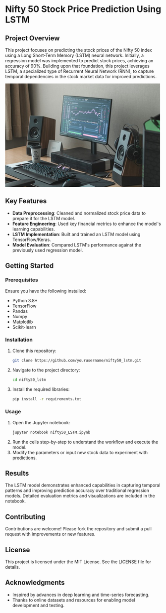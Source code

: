 # Nifty 50 Stock Price Prediction Using LSTM

## Project Overview
This project focuses on predicting the stock prices of the Nifty 50 index using a Long Short-Term Memory (LSTM) neural network. Initially, a regression model was implemented to predict stock prices, achieving an accuracy of 90%. Building upon that foundation, this project leverages LSTM, a specialized type of Recurrent Neural Network (RNN), to capture temporal dependencies in the stock market data for improved predictions.

![Nifty50](/nift50epg.jpg)

## Key Features
- **Data Preprocessing**: Cleaned and normalized stock price data to prepare it for the LSTM model.
- **Feature Engineering**: Used key financial metrics to enhance the model's learning capabilities.
- **LSTM Implementation**: Built and trained an LSTM model using TensorFlow/Keras.
- **Model Evaluation**: Compared LSTM's performance against the previously used regression model.

## Getting Started

### Prerequisites
Ensure you have the following installed:
- Python 3.8+
- TensorFlow
- Pandas
- Numpy
- Matplotlib
- Scikit-learn

### Installation
1. Clone this repository:
   ```bash
   git clone https://github.com/yourusername/nifty50_lstm.git
   ```
2. Navigate to the project directory:
   ```bash
   cd nifty50_lstm
   ```
3. Install the required libraries:
   ```bash
   pip install -r requirements.txt
   ```

### Usage
1. Open the Jupyter notebook:
   ```bash
   jupyter notebook nifty50_LSTM.ipynb
   ```
2. Run the cells step-by-step to understand the workflow and execute the model.
3. Modify the parameters or input new stock data to experiment with predictions.

## Results
The LSTM model demonstrates enhanced capabilities in capturing temporal patterns and improving prediction accuracy over traditional regression models. Detailed evaluation metrics and visualizations are included in the notebook.

## Contributing
Contributions are welcome! Please fork the repository and submit a pull request with improvements or new features.

## License
This project is licensed under the MIT License. See the LICENSE file for details.

## Acknowledgments
- Inspired by advances in deep learning and time-series forecasting.
- Thanks to online datasets and resources for enabling model development and testing.

